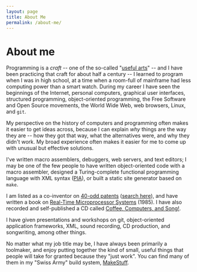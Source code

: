 ```yaml
---
layout: page
title: About Me
permalink: /about-me/
---
```


About me
========

Programming is a _craft_ -- one of the so-called "[useful
arts](http://en.wikipedia.org/wiki/Useful_arts)" -- and I have been practicing
that craft for about half a century -- I learned to program when I was in high
school, at a time when a room-full of mainframe had less computing power than
a smart watch.  During my career I have seen the beginnings of the Internet,
personal computers, graphical user interfaces, structured programming,
object-oriented programming, the Free Software and Open Source movements, the
World Wide Web, web browsers, Linux, and `git`.

My perspective on the history of computers and programming often makes it
easier to get ideas across, because I can explain _why_ things are the way
they are -- how they got that way, what the alternatives were, and why they
didn't work.  My broad experience often makes it easier for me to come up with
unusual but effective solutions.

I've written macro assemblers, debuggers, web servers, and text editors; I may
be one of the few people to have written object-oriented code with a macro
assembler, designed a Turing-complete functional programming language with XML
syntax ([PIA](https://github.com/ssavitzky/pia-server)), or built a static
site generator based on `make`.

I am listed as a co-inventor on [40-odd patents](patent-list.html)
([search
here](http://patft.uspto.gov/netacgi/nph-Parser?Sect1=PTO2&Sect2=HITOFF&p=1&u=%2Fnetahtml%2FPTO%2Fsearch-bool.html&r=0&f=S&l=50&TERM1=savitzky&FIELD1=INNM&co1=AND&TERM2=ricoh&FIELD2=ASNM&d=PTXT)),
and have written a book on [Real-Time Microprocessor
Systems](http://www.amazon.com/Real-Time-Microprocessor-Systems-Stephen-Savitzky/dp/0442280483)
(1985). I have also recorded and self-published a CD called [Coffee,
Computers, and
Song!](https://steve.savitzky.net/Coffee_Computers_and_Song/).

I have given presentations and workshops on git, object-oriented application
frameworks, XML, sound recording, CD production, and songwriting, among other
things. 

No matter what my job title may be, I have always been primarily
a toolmaker, and enjoy putting together the kind of small, useful things that
people will take for granted because they "just work". You can find many of
them in my "Swiss Army" build system,
[MakeStuff](https://github.com/ssavitzky/MakeStuff).
